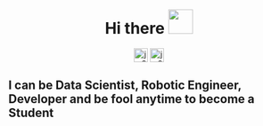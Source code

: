 <h1 align="center">Hi there <a href="https://github.com/chloecmin"><img src="https://media.giphy.com/media/hvRJCLFzcasrR4ia7z/giphy.gif" width="44px"></a></h1>

<p align="center">
<a href=mailto:jinwon0831kim@gmail.com target="blank"><img align="center" src=https://www.flaticon.com/svg/static/icons/svg/561/561188.svg alt="jw0831" height="25" width="25" /></a>
<a href=https://www.linkedin.com/in/jinwon0831kim/ target="blank"><img align="center" src=https://cdn.jsdelivr.net/npm/simple-icons@3.0.1/icons/linkedin.svg alt="jw0831" height="25" width="25" /></a>
</p>

## I can be Data Scientist, Robotic Engineer, Developer and be fool anytime to become a Student

<!--
**jw0831/jw0831** is a ✨ _special_ ✨ repository because its `README.md` (this file) appears on your GitHub profile.



Here are some ideas to get you started:

- 🔭 I’m currently working on ...
- 🌱 I’m currently learning ...
- 👯 I’m looking to collaborate on ...
- 🤔 I’m looking for help with ...
- 💬 Ask me about ...
- 📫 How to reach me: ...
- 😄 Pronouns: ...
- ⚡ Fun fact: ...
-->
